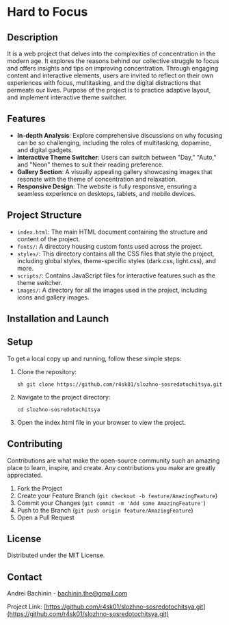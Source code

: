 # Hard to Focus

## Description

It is a web project that delves into the complexities of concentration in the modern age. It explores the reasons behind our collective struggle to focus and offers insights and tips on improving concentration. Through engaging content and interactive elements, users are invited to reflect on their own experiences with focus, multitasking, and the digital distractions that permeate our lives. Purpose of the project is to practice adaptive layout, and implement interactive theme switcher.

## Features

- **In-depth Analysis**: Explore comprehensive discussions on why focusing can be so challenging, including the roles of multitasking, dopamine, and digital gadgets.
- **Interactive Theme Switcher**: Users can switch between "Day," "Auto," and "Neon" themes to suit their reading preference.
- **Gallery Section**: A visually appealing gallery showcasing images that resonate with the theme of concentration and relaxation.
- **Responsive Design**: The website is fully responsive, ensuring a seamless experience on desktops, tablets, and mobile devices.

## Project Structure

- `index.html`: The main HTML document containing the structure and content of the project.
- `fonts/`: A directory housing custom fonts used across the project.
- `styles/`: This directory contains all the CSS files that style the project, including global styles, theme-specific styles (dark.css, light.css), and more.
- `scripts/`: Contains JavaScript files for interactive features such as the theme switcher.
- `images/`: A directory for all the images used in the project, including icons and gallery images.

## Installation and Launch

## Setup

To get a local copy up and running, follow these simple steps:

1. Clone the repository:

   ```sh git clone https://github.com/r4sk01/slozhno-sosredotochitsya.git```

2. Navigate to the project directory:

   ```cd slozhno-sosredotochitsya```

3. Open the index.html file in your browser to view the project.

## Contributing

Contributions are what make the open-source community such an amazing place to learn, inspire, and create. Any contributions you make are greatly appreciated.

1. Fork the Project
2. Create your Feature Branch (`git checkout -b feature/AmazingFeature`)
3. Commit your Changes (`git commit -m 'Add some AmazingFeature'`)
4. Push to the Branch (`git push origin feature/AmazingFeature`)
5. Open a Pull Request

## License

Distributed under the MIT License.

## Contact

Andrei Bachinin - bachinin.the@gmail.com

Project Link: [https://github.com/r4sk01/slozhno-sosredotochitsya.git](https://github.com/r4sk01/slozhno-sosredotochitsya.git)
